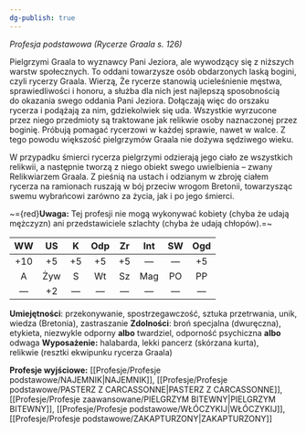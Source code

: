 ```yaml
---
dg-publish: true
---
```

*Profesja podstawowa (Rycerze Graala s. 126)*

Pielgrzymi Graala to wyznawcy Pani Jeziora, ale wywodzący się z niższych warstw społecznych. To oddani towarzysze osób obdarzonych laską bogini, czyli rycerzy Graala. Wierzą, Że rycerze stanowią ucieleśnienie męstwa, sprawiedliwości i honoru, a służba dla nich jest najlepszą sposobnością do okazania swego oddania Pani Jeziora. Dołączają więc do orszaku rycerza i podążają za nim, gdziekolwiek się uda. Wszystkie wyrzucone przez niego przedmioty są traktowane jak relikwie osoby naznaczonej przez boginię. Próbują pomagać rycerzowi w każdej sprawie, nawet w walce. Z tego powodu większość pielgrzymów Graala nie dożywa sędziwego wieku.

W przypadku śmierci rycerza pielgrzymi odzierają jego ciało ze wszystkich relikwii, a następnie tworzą z niego obiekt swego uwielbienia – zwany Relikwiarzem Graala. Z pieśnią na ustach i odzianym w zbroję ciałem rycerza na ramionach ruszają w bój przeciw wrogom Bretonii, towarzysząc swemu wybrańcowi zarówno za życia, jak i po jego śmierci.

~={red}**Uwaga:** Tej profesji nie mogą wykonywać kobiety (chyba że udają mężczyzn) ani przedstawiciele szlachty (chyba że udają chłopów).=~

| WW  | US  |  K  | Odp | Zr  | Int | SW  | Ogd |
|:---:|:---:|:---:|:---:|:---:|:---:|:---:|:---:|
| +10 | +5  | +5  | +5  | +5  |  —  |  —  | +5  |
|  A  | Żyw |  S  | Wt  | Sz  | Mag | PO  | PP  |
|  —  | +2  |  —  |  —  |  —  |  —  |  —  |  —  |
**Umiejętności**: przekonywanie, spostrzegawczość, sztuka przetrwania, unik, wiedza (Bretonia), zastraszanie
**Zdolności**: broń specjalna (dwuręczna), etykieta, niezwykle odporny **albo** twardziel, odporność psychiczna **albo** odwaga
**Wyposażenie:** halabarda, lekki pancerz (skórzana kurta), relikwie (resztki ekwipunku rycerza Graala)

**Profesje wyjściowe:** [[Profesje/Profesje podstawowe/NAJEMNIK\|NAJEMNIK]], [[Profesje/Profesje podstawowe/PASTERZ Z CARCASSONNE\|PASTERZ Z CARCASSONNE]], [[Profesje/Profesje zaawansowane/PIELGRZYM BITEWNY\|PIELGRZYM BITEWNY]], [[Profesje/Profesje podstawowe/WŁÓCZYKIJ\|WŁÓCZYKIJ]], [[Profesje/Profesje podstawowe/ZAKAPTURZONY\|ZAKAPTURZONY]]